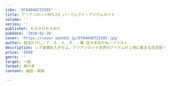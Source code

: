 ```yaml
---
isbn: '9784040725505'
title: アリアンロッドRPG２E パーフェクト・アイテムガイド
volume: ''
series: ''
publisher: ＫＡＤＯＫＡＷＡ
pubdate: '2018-02-20'
cover: 'https://cover.openbd.jp/9784040725505.jpg'
author: 菊池たけし／Ｆ．Ｅ．Ａ．Ｒ．／著 佐々木あかね／イラスト
description: レア装備を入手せよ。アリアンロッド世界のアイテムが１冊に集まる完全版！
price: '4500'
genre: ''
target: 一般
format: 単行本
content: 諸芸・娯楽

---
```

